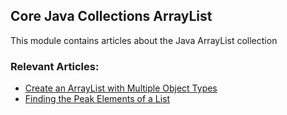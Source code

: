 ## Core Java Collections ArrayList

This module contains articles about the Java ArrayList collection

### Relevant Articles:
- [Create an ArrayList with Multiple Object Types](https://www.baeldung.com/java-arraylist-multiple-object-types)
- [Finding the Peak Elements of a List](https://www.baeldung.com/java-list-find-peak)
